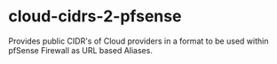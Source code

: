 # cloud-cidrs-2-pfsense
Provides public CIDR's of Cloud providers in a format to be used within pfSense Firewall as URL based Aliases.
